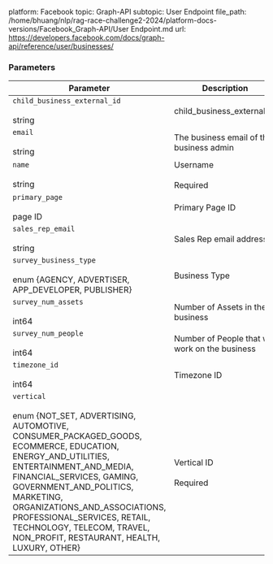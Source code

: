 platform: Facebook
topic: Graph-API
subtopic: User Endpoint
file_path: /home/bhuang/nlp/rag-race-challenge2-2024/platform-docs-versions/Facebook_Graph-API/User Endpoint.md
url: https://developers.facebook.com/docs/graph-api/reference/user/businesses/


### Parameters

| Parameter | Description |
| --- | --- |
| `child_business_external_id`<br><br>string | child\_business\_external\_id |
| `email`<br><br>string | The business email of the business admin |
| `name`<br><br>string | Username<br><br>Required |
| `primary_page`<br><br>page ID | Primary Page ID |
| `sales_rep_email`<br><br>string | Sales Rep email address |
| `survey_business_type`<br><br>enum {AGENCY, ADVERTISER, APP\_DEVELOPER, PUBLISHER} | Business Type |
| `survey_num_assets`<br><br>int64 | Number of Assets in the business |
| `survey_num_people`<br><br>int64 | Number of People that will work on the business |
| `timezone_id`<br><br>int64 | Timezone ID |
| `vertical`<br><br>enum {NOT\_SET, ADVERTISING, AUTOMOTIVE, CONSUMER\_PACKAGED\_GOODS, ECOMMERCE, EDUCATION, ENERGY\_AND\_UTILITIES, ENTERTAINMENT\_AND\_MEDIA, FINANCIAL\_SERVICES, GAMING, GOVERNMENT\_AND\_POLITICS, MARKETING, ORGANIZATIONS\_AND\_ASSOCIATIONS, PROFESSIONAL\_SERVICES, RETAIL, TECHNOLOGY, TELECOM, TRAVEL, NON\_PROFIT, RESTAURANT, HEALTH, LUXURY, OTHER} | Vertical ID<br><br>Required |